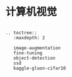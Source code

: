 # 计算机视觉


```eval_rst

.. toctree::
   :maxdepth: 2

   image-augmentation
   fine-tuning
   object-detection
   ssd
   kaggle-gluon-cifar10
```

